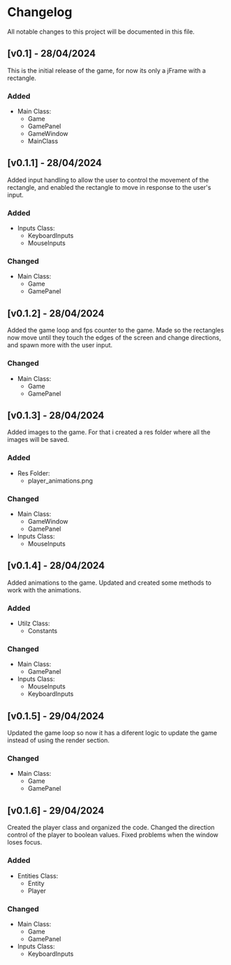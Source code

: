 # Changelog
All notable changes to this project will be documented in this file.
 
## [v0.1] - 28/04/2024
 
This is the initial release of the game, for now its only a jFrame with a rectangle.
 
### Added
- Main Class:
  - Game
  - GamePanel
  - GameWindow
  - MainClass

## [v0.1.1] - 28/04/2024
 
Added input handling to allow the user to control the movement of the rectangle, and enabled the rectangle to move in response to the user's input.
 
### Added
- Inputs Class:
  - KeyboardInputs
  - MouseInputs

### Changed
- Main Class:
  - Game
  - GamePanel

## [v0.1.2] - 28/04/2024
 
Added the game loop and fps counter to the game. Made so the rectangles now move until they touch the edges of the screen and change directions, and spawn more with the user input.
 
### Changed
- Main Class:
  - Game
  - GamePanel

## [v0.1.3] - 28/04/2024
 
Added images to the game. For that i created a res folder where all the images will be saved.

### Added
- Res Folder:
  - player_animations.png
### Changed
- Main Class:
  - GameWindow
  - GamePanel
- Inputs Class:
  - MouseInputs

## [v0.1.4] - 28/04/2024
 
Added animations to the game. Updated and created some methods to work with the animations.

### Added
- Utilz Class:
  - Constants
### Changed
- Main Class:
  - GamePanel
- Inputs Class:
  - MouseInputs
  - KeyboardInputs

## [v0.1.5] - 29/04/2024
 
Updated the game loop so now it has a diferent logic to update the game instead of using the render section.

### Changed
- Main Class:
  - Game
  - GamePanel

## [v0.1.6] - 29/04/2024
 
Created the player class and organized the code. Changed the direction control of the player to boolean values. Fixed problems when the window loses focus.

### Added
- Entities Class:
  - Entity
  - Player
### Changed
- Main Class:
  - Game
  - GamePanel
- Inputs Class:
  - KeyboardInputs